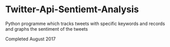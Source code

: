 # Twitter-Api-Sentiemt-Analysis

Python programme which tracks tweets with specific keywords and records and graphs the sentiment of the tweets

Completed August 2017
